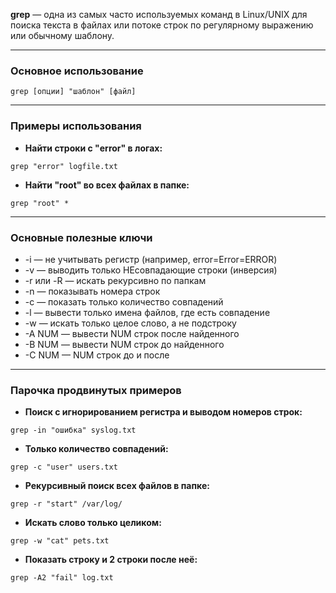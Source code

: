 **grep** — одна из самых часто используемых команд в Linux/UNIX для поиска текста в файлах или потоке строк по регулярному выражению или обычному шаблону.

---
### Основное использование

`grep [опции] "шаблон" [файл]`

---
### Примеры использования

- **Найти строки с "error" в логах:**

`grep "error" logfile.txt`

- **Найти "root" во всех файлах в папке:**

`grep "root" *`

---
### Основные полезные ключи

- -i — не учитывать регистр (например, error=Error=ERROR)
- -v — выводить только НЕсовпадающие строки (инверсия)
- -r или -R — искать рекурсивно по папкам
- -n — показывать номера строк
- -c — показать только количество совпадений
- -l — вывести только имена файлов, где есть совпадение
- -w — искать только целое слово, а не подстроку
- -A NUM — вывести NUM строк после найденного
- -B NUM — вывести NUM строк до найденного
- -C NUM — NUM строк до и после

---
### Парочка продвинутых примеров

- **Поиск с игнорированием регистра и выводом номеров строк:**

`grep -in "ошибка" syslog.txt`

- **Только количество совпадений:**

`grep -c "user" users.txt`

- **Рекурсивный поиск всех файлов в папке:**

`grep -r "start" /var/log/`

- **Искать слово только целиком:**

`grep -w "cat" pets.txt`

- **Показать строку и 2 строки после неё:**

`grep -A2 "fail" log.txt`